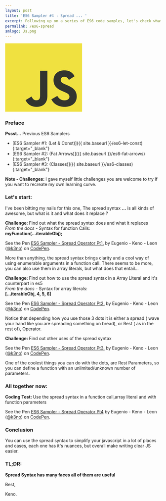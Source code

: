 ```yaml
---
layout: post
title: 'ES6 Sampler #4 : Spread ... '
excerpt: Following up on a series of ES6 code samples, let's check what the spread syntax ( ... ) does!
permalink: /es6-spread
smlogo: Js.png
---
```


<div class="text-center"><img src="assets/images/JSLogo.jpg" alt="JavaScript"></div>

<h3 class="fancy">Preface</h3>

<div class="speechBubble"><b>Pssst...</b> Previous ES6 Samplers
</div>

- [ES6 Sampler #1: (Let & Const)]({{ site.baseurl }}/es6-let-const){:target="_blank"}
- [ES6 Sampler #2: (Fat Arrows)]({{ site.baseurl }}/es6-fat-arrows){:target="_blank"}
- [ES6 Sampler #3: (Classes)]({{ site.baseurl }}/es6-classes){:target="_blank"}


<div class="challenge"> <b>Note - Challenges: </b> I gave myself little challenges you are welcome to try if you want to recreate my own learning curve.</div>

<h3 class="fancy">Let's start:</h3>

I've been bitting my nails for this one, The spread syntax  <b>...</b> is all kinds of awesome, but what is it and what does it replace ?

<div class="challenge"> <b>Challenge: </b> Find out what the spread syntax does and what it replaces</div>

<div class="note"> <i>From the docs - </i>
 Syntax for function Calls:  <br/>
 <b> myFunction(...iterableObj);</b>
</div>

<p data-height="900" data-theme-id="0" data-slug-hash="dpqoEo" data-default-tab="result" data-user="k3no" data-embed-version="2" class="codepen">See the Pen <a href="http://codepen.io/k3no/pen/dpqoEo/">ES6 Sampler - Spread Operator Pt1.</a> by Eugenio - Keno -  Leon (<a href="http://codepen.io/k3no">@k3no</a>) on <a href="http://codepen.io">CodePen</a>.</p>
<script async src="//assets.codepen.io/assets/embed/ei.js"></script>


More than anything, the spread syntax brings clarity and a cool way of using enumerable arguments in a function call.
There seems to be more, you can also use them in array literals, but what does that entail...

<div class="challenge"> <b>Challenge: </b> Find out how to use the spread syntax in a Array Literal and it's counterpart in es5</div>


<div class="note"> <i>From the docs - </i>
 Syntax for array literals:  <br/>
 <b> [...iterableObj, 4, 5, 6]</b>
</div>

<p data-height="1300" data-theme-id="0" data-slug-hash="ORoxyP" data-default-tab="result" data-user="k3no" data-embed-version="2" class="codepen">See the Pen <a href="http://codepen.io/k3no/pen/ORoxyP/">ES6 Sampler - Spread Operator Pt2.</a> by Eugenio - Keno -  Leon (<a href="http://codepen.io/k3no">@k3no</a>) on <a href="http://codepen.io">CodePen</a>.</p>
<script async src="//assets.codepen.io/assets/embed/ei.js"></script>

Notice that depending how you use those 3 dots it is either a spread ( wave your hand like you are spreading something on bread), or Rest ( as in the rest of), Operator.


<div class="challenge"> <b>Challenge: </b> Find out other uses of the spread syntax</div>

<p data-height="1100" data-theme-id="0" data-slug-hash="zKmGrJ" data-default-tab="result" data-user="k3no" data-embed-version="2" class="codepen">See the Pen <a href="http://codepen.io/k3no/pen/zKmGrJ/">ES6 Sampler - Spread Operator Pt3.</a> by Eugenio - Keno -  Leon (<a href="http://codepen.io/k3no">@k3no</a>) on <a href="http://codepen.io">CodePen</a>.</p>
<script async src="//assets.codepen.io/assets/embed/ei.js"></script>

One of the coolest things you can do with the dots, are Rest Parameters, so you can  define a function with an unlimited/unknown  number of parameters.

<h3 class="fancy">All together now: </h3>

<div class="codingTest"> <b>Coding Test: </b> Use the spread syntax in a function call,array literal and with function parameters <br/>
</div>

<p data-height="600" data-theme-id="0" data-slug-hash="BLqbNQ" data-default-tab="result" data-user="k3no" data-embed-version="2" class="codepen">See the Pen <a href="http://codepen.io/k3no/pen/BLqbNQ/">ES6 Sampler - Spread Operator Pt4</a> by Eugenio - Keno -  Leon (<a href="http://codepen.io/k3no">@k3no</a>) on <a href="http://codepen.io">CodePen</a>.</p>
<script async src="//assets.codepen.io/assets/embed/ei.js"></script>

<h3 class="fancy">Conclusion</h3>

You can use the spread syntax to simplify your javascript in a lot of places and cases, each one has it's nuances, but overall make writing clear JS easier.

<h3 class="fancy"> TL&#59;DR: </h3>

<b>Spread Syntax has many faces all of them are useful</b>

Best,

Keno.
